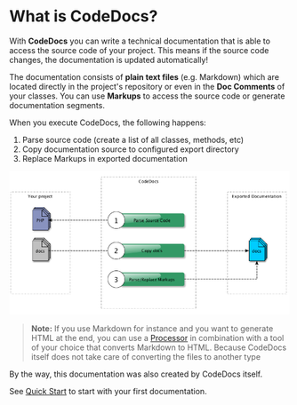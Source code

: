 # What is CodeDocs?

With **CodeDocs** you can write a technical documentation that is able to access
the source code of your project. This means if the source code changes,
the documentation is updated automatically!

The documentation consists of **plain text files** (e.g. Markdown) which are located
directly in the project's repository or even in the **Doc Comments** of your classes.
You can use **Markups** to access the source code or generate documentation segments.


When you execute CodeDocs, the following happens:

1. Parse source code (create a list of all classes, methods, etc)
2. Copy documentation source to configured export directory
3. Replace Markups in exported documentation

![How it works](img/how-it-works.png)

> **Note:** If you use Markdown for instance and you want to generate HTML at the end,
> you can use a [Processor](processors.md) in combination with a tool of your choice that
> converts Markdown to HTML. Because CodeDocs itself does not take care of converting
> the files to another type

By the way, this documentation was also created by CodeDocs itself.

See [Quick Start](01.Quick-Start.md) to start with your first documentation.
